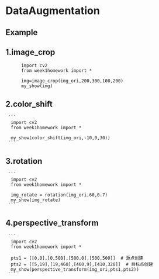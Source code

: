 # DataAugmentation
## Example

## 1.image_crop
```
      import cv2
      from week1homework import *
      
      img=image_crop(img_ori,200,300,100,200)
      my_show(img)

```

## 2.color_shift
     ```
      import cv2
      from week1homework import *
      
      my_show(color_shift(img_ori,-10,0,30))
     ```

## 3.rotation

     ```
      import cv2
      from week1homework import *
      
      img_rotate = rotation(img_ori,60,0.7)
      my_show(img_rotate)
     ```

## 4.perspective_transform
     ```
      import cv2
      from week1homework import *
      
      pts1 = [[0,0],[0,500],[500,0],[500,500]]  # 源点创建
      pts2 = [[5,19],[19,460],[460,9],[410,320]]  # 目标点创建
      my_show(perspective_transform(img_ori,pts1,pts2))
     ```
